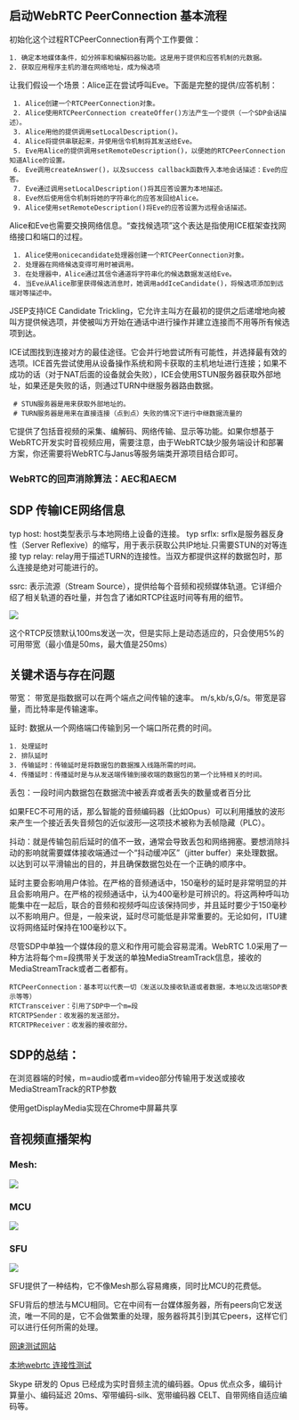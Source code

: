 ## 启动WebRTC PeerConnection 基本流程
初始化这个过程RTCPeerConnection有两个工作要做：

	1. 确定本地媒体条件，如分辨率和编解码器功能。这是用于提供和应答机制的元数据。
	2. 获取应用程序主机的潜在网络地址，成为候选项


让我们假设一个场景：Alice正在尝试呼叫Eve。下面是完整的提供/应答机制：
	
	 1. Alice创建一个RTCPeerConnection对象。
	 2. Alice使用RTCPeerConnection createOffer()方法产生一个提供（一个SDP会话描述）。
	 3. Alice用他的提供调用setLocalDescription()。
	 4. Alice将提供串联起来，并使用信令机制将其发送给Eve。
	 5. Eve用Alice的提供调用setRemoteDescription()，以便她的RTCPeerConnection知道Alice的设置。
	 6. Eve调用createAnswer()，以及success callback函数传入本地会话描述：Eve的应答。
	 7. Eve通过调用setLocalDescription()将其应答设置为本地描述。
	 8. Eve然后使用信令机制将她的字符串化的应答发回给Alice。
	 9. Alice使用setRemoteDescription()将Eve的应答设置为远程会话描述。

Alice和Eve也需要交换网络信息。“查找候选项”这个表达是指使用ICE框架查找网络接口和端口的过程。
	
	 1. Alice使用onicecandidate处理器创建一个RTCPeerConnection对象。
	 2. 处理器在网络候选变得可用时被调用。
	 3. 在处理器中，Alice通过其信令通道将字符串化的候选数据发送给Eve。
	 4. 当Eve从Alice那里获得候选消息时，她调用addIceCandidate()，将候选项添加到远端对等描述中。

JSEP支持ICE Candidate Trickling，它允许主叫方在最初的提供之后递增地向被叫方提供候选项，并使被叫方开始在通话中进行操作并建立连接而不用等所有候选项到达。

ICE试图找到连接对方的最佳途径。它会并行地尝试所有可能性，并选择最有效的选项。ICE首先尝试使用从设备操作系统和网卡获取的主机地址进行连接；如果不成功的话（对于NAT后面的设备就会失败），ICE会使用STUN服务器获取外部地址，如果还是失败的话，则通过TURN中继服务器路由数据。

	 # STUN服务器是用来获取外部地址的。
	 # TURN服务器是用来在直接连接（点到点）失败的情况下进行中继数据流量的
         
它提供了包括音视频的采集、编解码、网络传输、显示等功能。如果你想基于WebRTC开发实时音视频应用，需要注意，由于WebRTC缺少服务端设计和部署方案，你还需要将WebRTC与Janus等服务端类开源项目结合即可。

### WebRTC的回声消除算法：AEC和AECM

## SDP 传输ICE网络信息

typ host: host类型表示与本地网络上设备的连接。
typ srflx: srflx是服务器反身性（Server Reflexive）的缩写，用于表示获取公共IP地址.只需要STUN的对等连接
typ relay: relay用于描述TURN的连接性。当双方都提供这样的数据包时，那么连接是绝对可能进行的。

ssrc: 表示流源（Stream Source），提供给每个音频和视频媒体轨道。它详细介绍了相关轨道的吞吐量，并包含了诸如RTCP往返时间等有用的细节。

![](http://webrtc.org.cn/wp-content/uploads/2017/02/bwe3.png)

这个RTCP反馈默认100ms发送一次，但是实际上是动态适应的，只会使用5%的可用带宽（最小值是50ms，最大值是250ms）

## 关键术语与存在问题

带宽： 带宽是指数据可以在两个端点之间传输的速率。 m/s,kb/s,G/s。带宽是容量，而比特率是传输速率。

延时: 数据从一个网络端口传输到另一个端口所花费的时间。 

	1. 处理延时
	2. 排队延时
	3. 传输延时：传输延时是将数据包的数据推入线路所需的时间。
	4. 传播延时：传播延时是与从发送端传输到接收端的数据包的第一个比特相关的时间。

丢包：一段时间内数据包在数据流中被丢弃或者丢失的数量或者百分比

如果FEC不可用的话，那么智能的音频编码器（比如Opus）可以利用播放的波形来产生一个接近丢失音频包的近似波形—这项技术被称为丢帧隐藏（PLC）。

抖动：就是传输包前后延时的值不一致，通常会导致丢包和网络拥塞。要想消除抖动的影响就需要媒体接收端通过一个“抖动缓冲区”（jitter buffer）来处理数据。以达到可以平滑输出的目的，并且确保数据包处在一个正确的顺序中。

延时主要会影响用户体验。在严格的音频通话中，150毫秒的延时是非常明显的并且会影响用户。在严格的视频通话中，认为400毫秒是可辨识的。将这两种呼叫功能集中在一起后，联合的音频和视频呼叫应该保持同步，并且延时要少于150毫秒以不影响用户。但是，一般来说，延时尽可能低是非常重要的。无论如何，ITU建议将网络延时保持在100毫秒以下。



尽管SDP中单独一个媒体段的意义和作用可能会容易混淆。WebRTC 1.0采用了一种方法将每个m=段携带关于发送的单独MediaStreamTrack信息，接收的MediaStreamTrack或者二者都有。


	RTCPeerConnection：基本可以代表一切（发送以及接收轨道或者数据，本地以及远端SDP表示等等）
	RTCTransceiver：引用了SDP中一个m=段
	RTCRTPSender：收发器的发送部分。
	RTCRTPReceiver：收发器的接收部分。

## SDP的总结：

在浏览器端的时候，m=audio或者m=video部分传输用于发送或接收MediaStreamTrack的RTP参数



使用getDisplayMedia实现在Chrome中屏幕共享

## 音视频直播架构

### Mesh:
![](http://webrtc.org.cn/wp-content/uploads/2018/08/080303.png)

### MCU
![](http://webrtc.org.cn/wp-content/uploads/2018/08/08053.png)

### SFU
![](http://webrtc.org.cn/wp-content/uploads/2018/08/part302.png)

SFU提供了一种结构，它不像Mesh那么容易瘫痪，同时比MCU的花费低。

SFU背后的想法与MCU相同。它在中间有一台媒体服务器，所有peers向它发送流，唯一不同的是，它不会做繁重的处理，服务器将其引到其它peers，这样它们可以进行任何所需的处理。


[网速测试网站](https://www.speedtest.net/)

[本地webrtc 连接性测试](https://test.webrtc.org/)

Skype 研发的 Opus 已经成为实时音频主流的编码器。Opus 优点众多，编码计算量小、编码延迟 20ms、窄带编码-silk、宽带编码器 CELT、自带网络自适应编码等。





